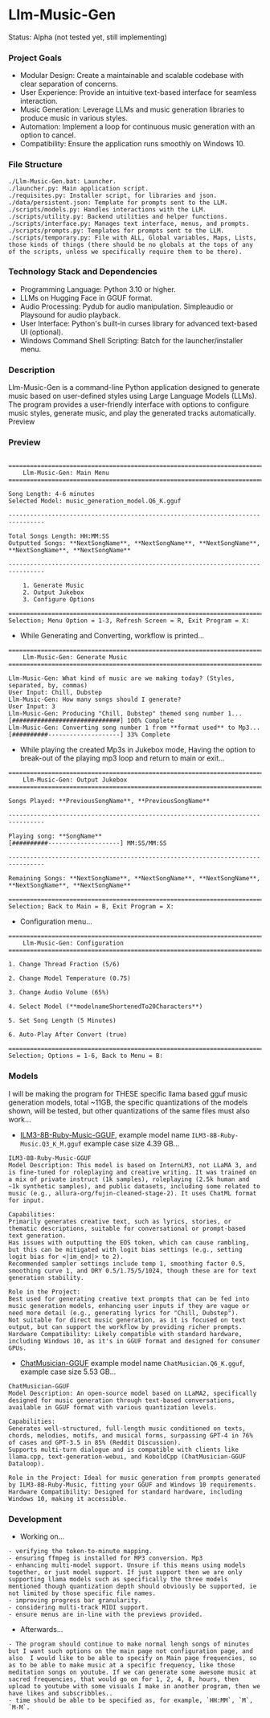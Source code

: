 # Llm-Music-Gen
Status: Alpha (not tested yet, still implementing)

### Project Goals
- Modular Design: Create a maintainable and scalable codebase with clear separation of concerns.
- User Experience: Provide an intuitive text-based interface for seamless interaction.
- Music Generation: Leverage LLMs and music generation libraries to produce music in various styles.
- Automation: Implement a loop for continuous music generation with an option to cancel.
- Compatibility: Ensure the application runs smoothly on Windows 10.

### File Structure
```
./Llm-Music-Gen.bat: Launcher.
./launcher.py: Main application script.
./requisites.py: Installer script, for libraries and json. 
./data/persistent.json: Template for prompts sent to the LLM.
./scripts/models.py: Handles interactions with the LLM.
./scripts/utility.py: Backend utilities and helper functions.
./scripts/interface.py: Manages text interface, menus, and prompts.
./scripts/prompts.py: Templates for prompts sent to the LLM.
./scripts/temporary.py: File with ALL, Global variables, Maps, Lists, those kinds of things (there should be no globals at the tops of any of the scripts, unless we specifically require them to be there).
```

### Technology Stack and Dependencies
- Programming Language: Python 3.10 or higher.
- LLMs on Hugging Face in GGUF format.
- Audio Processing: Pydub for audio manipulation. Simpleaudio or Playsound for audio playback.
- User Interface: Python's built-in curses library for advanced text-based UI (optional).
- Windows Command Shell Scripting: Batch for the launcher/installer menu.

### Description
Llm-Music-Gen is a command-line Python application designed to generate music based on user-defined styles using Large Language Models (LLMs). The program provides a user-friendly interface with options to configure music styles, generate music, and play the generated tracks automatically.
Preview

### Preview
```

================================================================================
    Llm-Music-Gen: Main Menu
================================================================================

Song Length: 4-6 minutes
Selected Model: music_generation_model.Q6_K.gguf

--------------------------------------------------------------------------------

Total Songs Length: HH:MM:SS
Outputted Songs: **NextSongName**, **NextSongName**, **NextSongName**, **NextSongName**, **NextSongName**

--------------------------------------------------------------------------------

    1. Generate Music
    2. Output Jukebox
    3. Configure Options

================================================================================
Selection; Menu Option = 1-3, Refresh Screen = R, Exit Program = X:
```
- While Generating and Converting, workflow is printed...
```
================================================================================
    Llm-Music-Gen: Generate Music
================================================================================

Llm-Music-Gen: What kind of music are we making today? (Styles, separated, by, commas)
User Input: Chill, Dubstep
Llm-Music-Gen: How many songs should I generate?
User Input: 3
Llm-Music-Gen: Producing "Chill, Dubstep" themed song number 1...
[##############################] 100% Complete
Llm-Music-Gen: Converting song number 1 from **format used** to Mp3...
[##########--------------------] 33% Complete

```
- While playing the created Mp3s in Jukebox mode, Having the option to break-out of the playing mp3 loop and return to main or exit...
```
================================================================================
    Llm-Music-Gen: Output Jukebox
================================================================================

Songs Played: **PreviousSongName**, **PreviousSongName**

--------------------------------------------------------------------------------

Playing song: **SongName**
[##########--------------------] MM:SS/MM:SS

--------------------------------------------------------------------------------

Remaining Songs: **NextSongName**, **NextSongName**, **NextSongName**, **NextSongName**, **NextSongName**

================================================================================
Selection; Back to Main = B, Exit Program = X:
```
- Configuration menu...
```
================================================================================
    Llm-Music-Gen: Configuration
================================================================================

1. Change Thread Fraction (5/6)

2. Change Model Temperature (0.75)

3. Change Audio Volume (65%)

4. Select Model (**modelnameShortenedTo20Characters**)

5. Set Song Length (5 Minutes)

6. Auto-Play After Convert (true)

================================================================================
Selection; Options = 1-6, Back to Menu = B:
```

### Models
I will be making the program for THESE specific llama based gguf music generation models, total ~11GB, the specific quantizations of the models shown, will be tested, but other quantizations of the same files must also work...
- [ILM3-8B-Ruby-Music-GGUF](https://huggingface.co/mradermacher/ILM3-8B-Ruby-Music-GGUF), example model name `ILM3-8B-Ruby-Music.Q3_K_M.gguf` example case size 4.39 GB...
```
ILM3-8B-Ruby-Music-GGUF
Model Description: This model is based on InternLM3, not LLaMA 3, and is fine-tuned for roleplaying and creative writing. It was trained on a mix of private instruct (1k samples), roleplaying (2.5k human and ~1k synthetic samples), and public datasets, including some related to music (e.g., allura-org/fujin-cleaned-stage-2). It uses ChatML format for input.

Capabilities:
Primarily generates creative text, such as lyrics, stories, or thematic descriptions, suitable for conversational or prompt-based text generation.
Has issues with outputting the EOS token, which can cause rambling, but this can be mitigated with logit bias settings (e.g., setting logit bias for <|im_end|> to 2).
Recommended sampler settings include temp 1, smoothing factor 0.5, smoothing curve 1, and DRY 0.5/1.75/5/1024, though these are for text generation stability.

Role in the Project:
Best used for generating creative text prompts that can be fed into music generation models, enhancing user inputs if they are vague or need more detail (e.g., generating lyrics for "Chill, Dubstep").
Not suitable for direct music generation, as it is focused on text output, but can support the workflow by providing richer prompts.
Hardware Compatibility: Likely compatible with standard hardware, including Windows 10, as it's in GGUF format and designed for consumer GPUs.
```
- [ChatMusician-GGUF](https://huggingface.co/mradermacher/ChatMusician-GGUF) example model name `ChatMusician.Q6_K.gguf`, example case size 5.53 GB...
```
ChatMusician-GGUF
Model Description: An open-source model based on LLaMA2, specifically designed for music generation through text-based conversations, available in GGUF format with various quantization levels.

Capabilities:
Generates well-structured, full-length music conditioned on texts, chords, melodies, motifs, and musical forms, surpassing GPT-4 in 76% of cases and GPT-3.5 in 85% (Reddit Discussion).
Supports multi-turn dialogue and is compatible with clients like llama.cpp, text-generation-webui, and KoboldCpp (ChatMusician-GGUF Dataloop).

Role in the Project: Ideal for music generation from prompts generated by ILM3-8B-Ruby-Music, fitting your GGUF and Windows 10 requirements.
Hardware Compatibility: Designed for standard hardware, including Windows 10, making it accessible.
```

### Development
- Working on...
```
- verifying the token-to-minute mapping.
- ensuring ffmpeg is installed for MP3 conversion. Mp3 
- enhancing multi-model support. Unsure if this means using models together, or just model support. If just support then we are only supporting llama models such as specifically the three models mentioned though quantization depth should obviously be supported, ie not limited by those specific file names.
- improving progress bar granularity. 
- considering multi-track MIDI support.
- ensure menus are in-line with the previews provided.
```
- Afterwards...
```
- The program should continue to make normal lengh songs of minutes but I want such options on the main page not configuration page, and also  I would like to be able to specify on Main page frequencies, so as to be able to make music at a specific frequency, like those meditation songs on youtube. If we can generate some awesome music at sacred frequencies, that would go on for 1, 2, 4, 8, hours, then upload to youtube with some visuals I make in another program, then we have likes and subscribbles.. 
- time should be able to be specified as, for example, `HH:MM`, `M`, `M-M`.
```
